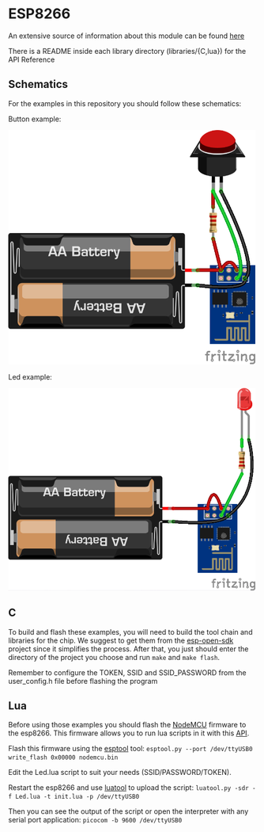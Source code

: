 # ESP8266

An extensive source of information about this module can be found [here](https://github.com/esp8266/esp8266-wiki/wiki)

There is a README inside each library directory (libraries/{C,lua}) for the API Reference

## Schematics

For the examples in this repository you should follow these schematics:

Button example:

<img src="img/example_button.png" alt="Button example" width="500px" />

Led example:

<img src="img/example_led.png" alt="Led example" width="500px" />

## C

To build and flash these examples, you will need to build the tool chain and libraries for the chip. We suggest to get them from the [esp-open-sdk](https://github.com/pfalcon/esp-open-sdk) project since it simplifies the process. After that, you just should enter the directory of the project you choose and run `make` and `make flash`.

Remember to configure the TOKEN, SSID and SSID\_PASSWORD from the user\_config.h file before flashing the program

## Lua

Before using those examples you should flash the [NodeMCU](http://nodemcu.com) firmware to the esp8266. This firmware allows you to run lua scripts in it with this [API](https://github.com/nodemcu/nodemcu-firmware/wiki/nodemcu_api_en).

Flash this firmware using the [esptool](https://github.com/themadinventor/esptool) tool:
`esptool.py --port /dev/ttyUSB0 write_flash 0x00000 nodemcu.bin`

Edit the Led.lua script to suit your needs (SSID/PASSWORD/TOKEN).

Restart the esp8266 and use [luatool](https://github.com/4refr0nt/luatool) to upload the script:
`luatool.py -sdr -f Led.lua -t init.lua -p /dev/ttyUSB0`

Then you can see the output of the script or open the interpreter with any serial port application:
`picocom -b 9600 /dev/ttyUSB0`
